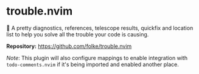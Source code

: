 # trouble.nvim

🚦 A pretty diagnostics, references, telescope results, quickfix and location list to help you solve all the trouble your code is causing.

**Repository:** <https://github.com/folke/trouble.nvim>

_Note_: This plugin will also configure mappings to enable integration with `todo-comments.nvim` if it's being imported and enabled another place.

<!-- vim: set ft=markdown: -->